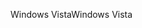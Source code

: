 <span data-ttu-id="5b7ba-101">Windows Vista</span><span class="sxs-lookup"><span data-stu-id="5b7ba-101">Windows Vista</span></span>